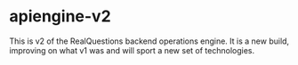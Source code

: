 # apiengine-v2
This is v2 of the RealQuestions backend operations engine. It is a new build, improving on what v1 was and will sport a new set of technologies.

